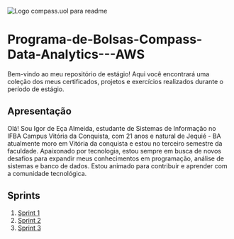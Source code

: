 ![Logo compass.uol para readme](https://i.imgur.com/BTAqo7j.jpeg)

# Programa-de-Bolsas-Compass-Data-Analytics---AWS

Bem-vindo ao meu repositório de estágio! Aqui você encontrará uma coleção dos meus certificados, projetos e exercícios realizados durante o período de estágio.

## Apresentação
Olá! Sou Igor de Eça Almeida, estudante de Sistemas de Informação no IFBA Campus Vitória da Conquista, com 21 anos e natural de Jequié - BA atualmente moro em Vitória da conquista e estou no terceiro semestre da faculdade. Apaixonado por tecnologia, estou sempre em busca de novos desafios para expandir meus conhecimentos em programação, análise de sistemas e banco de dados. Estou animado para contribuir e aprender com a comunidade tecnológica.

## Sprints
1.  [Sprint 1](https://github.com/EA-Igor/Programa-de-Bolsas-Compass-Data-Analytics---AWS/blob/main/Sprint%201/README.md)
2.  [Sprint 2](https://github.com/EA-Igor/Programa-de-Bolsas-Compass-Data-Analytics---AWS/tree/main/Sprint%202)
3.  [Sprint 3](https://github.com/EA-Igor/Programa-de-Bolsas-Compass-Data-Analytics---AWS/tree/main/Sprint%203)
